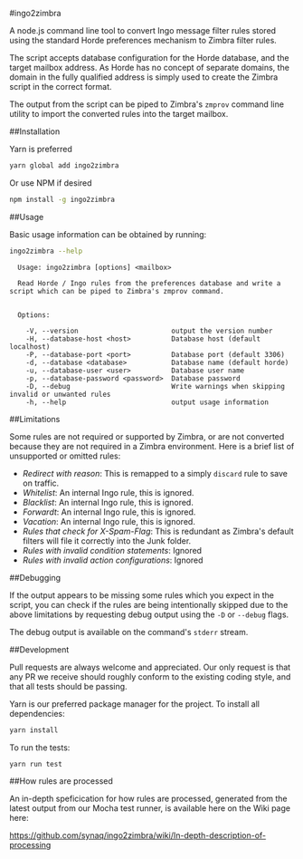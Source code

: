 #ingo2zimbra

A node.js command line tool to convert Ingo message filter rules stored using
the standard Horde preferences mechanism to Zimbra filter rules.

The script accepts database configuration for the Horde database, and the target
mailbox address. As Horde has no concept of separate domains, the domain in the
fully qualified address is simply used to create the Zimbra script in the correct
format.

The output from the script can be piped to Zimbra's `zmprov` command line utility
to import the converted rules into the target mailbox.

##Installation

Yarn is preferred

```bash
yarn global add ingo2zimbra
```

Or use NPM if desired

```bash
npm install -g ingo2zimbra
```

##Usage

Basic usage information can be obtained by running:

```bash
ingo2zimbra --help
```

```
  Usage: ingo2zimbra [options] <mailbox>

  Read Horde / Ingo rules from the preferences database and write a script which can be piped to Zimbra's zmprov command.


  Options:

    -V, --version                       output the version number
    -H, --database-host <host>          Database host (default localhost)
    -P, --database-port <port>          Database port (default 3306)
    -d, --database <database>           Database name (default horde)
    -u, --database-user <user>          Database user name
    -p, --database-password <password>  Database password
    -D, --debug                         Write warnings when skipping invalid or unwanted rules
    -h, --help                          output usage information
```

##Limitations

Some rules are not required or supported by Zimbra, or are not converted because
they are not required in a Zimbra environment. Here is a brief list of unsupported
or omitted rules:

* *Redirect with reason*: This is remapped to a simply `discard` rule to save on traffic.
* *Whitelist*: An internal Ingo rule, this is ignored.
* *Blacklist*: An internal Ingo rule, this is ignored.
* *Forwardt*: An internal Ingo rule, this is ignored.
* *Vacation*: An internal Ingo rule, this is ignored.
* *Rules that check for X-Spam-Flag*: This is redundant as Zimbra's default filters will file it correctly into the Junk folder.
* *Rules with invalid condition statements*: Ignored
* *Rules with invalid action configurations*: Ignored

##Debugging

If the output appears to be missing some rules which you expect in the script, you
can check if the rules are being intentionally skipped due to the above limitations by
requesting debug output using the `-D` or `--debug` flags.

The debug output is available on the command's `stderr` stream.

##Development

Pull requests are always welcome and appreciated. Our only request is that
any PR we receive should roughly conform to the existing coding style, and that
all tests should be passing.

Yarn is our preferred package manager for the project. To install all dependencies:

```bash
yarn install
```

To run the tests:

```bash
yarn run test
```

##How rules are processed

An in-depth speficication for how rules are processed, generated from the latest output
from our Mocha test runner, is available here on the Wiki page here:

https://github.com/synaq/ingo2zimbra/wiki/In-depth-description-of-processing